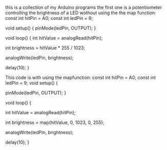 this is a collection of my Arduino programs the first one is a potentiometer controlling the brightness of a LED wothout using the the map function: const int hitPin = A0;
const int ledPin = 9;

void setup() { pinMode(ledPin, OUTPUT); }

void loop() { int hitValue = analogRead(hitPin);

int brightness = hitValue * 255 / 1023;

analogWrite(ledPin, brightness);

delay(10); }

This code is with using the mapfunction: const int hitPin = A0;
const int ledPin = 9;
void setup() {

pinMode(ledPin, OUTPUT); }

void loop() {

int hitValue = analogRead(hitPin);

int brightness = map(hitValue, 0, 1023, 0, 255);

analogWrite(ledPin, brightness);

delay(10); }
